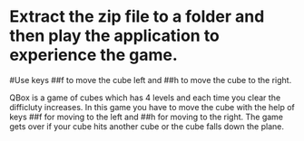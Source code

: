 # Extract the zip file to a folder and then play the application to experience the game. 

#Use keys ##f to move the cube left and ##h to move the cube to the right.

QBox is a game of cubes which has 4 levels and each time you clear the difficluty increases. In this game you have to move the cube with the help of keys ##f for moving to the left and ##h for moving to the right. The game gets over if your cube hits another cube or the cube falls down the plane.

